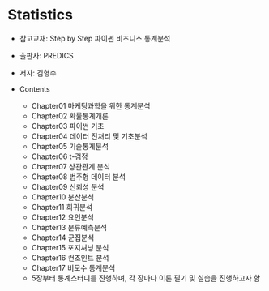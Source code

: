 # Statistics

- 참고교재: Step by Step 파이썬 비즈니스 통계분석
- 출판사: PREDICS
- 저자: 김형수

- Contents
  + Chapter01 마케팅과학을 위한 통계분석
  + Chapter02 확률통계개론
  + Chapter03 파이썬 기초
  + Chapter04 데이터 전처리 및 기초분석
  + Chapter05 기술통계분석
  + Chapter06 t-검정
  + Chapter07 상관관계 분석
  + Chapter08 범주형 데이터 분석
  + Chapter09 신뢰성 분석
  + Chapter10 분산분석
  + Chapter11 회귀분석
  + Chapter12 요인분석
  + Chapter13 분류예측분석
  + Chapter14 군집분석
  + Chapter15 포지셔닝 분석
  + Chapter16 컨조인트 분석
  + Chapter17 비모수 통계분석
  
  - 5장부터 통계스터디를 진행하며, 각 장마다 이론 필기 및 실습을 진행하고자 함
